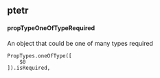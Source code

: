 ## ptetr
#### propTypeOneOfTypeRequired
An object that could be one of many types required
```
PropTypes.oneOfType([
	$0
]).isRequired,
```